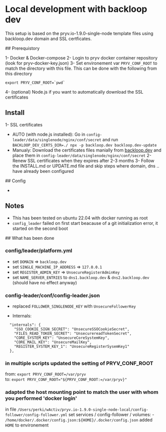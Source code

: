 # Local development with backloop dev

This setup is based on the pryv.io-1.9.0-single-node template files using backloop.dev domain and SSL certficates. 

## Prerequistory 

1- Docker & Docker-compose 
2- Login to pryv docker container repository (look for pryv-docker-key.json)
3- Set environement var `PRYV_CONF_ROOT` to match the directory with this file. 
  This can be done with the following from this directory

  ```
  export PRYV_CONF_ROOT=`pwd` 
  ```

4- (optional) Node.js if you want to automatically download the SSL certificates

## Install

1- SSL certificates 
  - AUTO (with node.js installed): Go in `config-leader/data/singlenode/nginx/conf/secret` and run 
    `BACKLOOP_DEV_CERTS_DIR=./ npx -p backloop.dev backloop.dev-update`
  - Manualy: Download the certificates files manially from [backloop.dev](https://backloop.dev) and place them in `config-leader/data/singlenode/nginx/conf/secret`
2- Renew SSL certificates when they expires after 2-3 months
3- Follow the INSTALL.md or UPDATE.md file and skip steps where domain, dns .. have already been configured

## Config 

- 

## Notes 
- This has been tested on ubuntu 22.04 with docker running as root 
- `config_leader` failed on first start beacause of a git initialization error, it started on the second boot

## What has been done

### config/leader/platform.yml
  - set `DOMAIN` => `backloop.dev`
  - set `SINGLE_MACHINE_IP_ADDRESS` => `127.0.0.1`
  - set `REGISTER_ADMIN_KEY` => `UnsecureRegisterAdminKey`
  - set `NAME_SERVER_ENTRIES` to `dns1.backloop.dev` & `dns2.backloop.dev` (should have no effect anyway)

### config-leader/conf/config-leader.json
  - replaced `FOLLOWER_SINGLENODE_KEY` with `UnsecureFollowerKey`

  - Internals: 
  ```
    "internals": {
      "SSO_COOKIE_SIGN_SECRET": "UnsecureSSOCookieSecret",
      "FILES_READ_TOKEN_SECRET": "UnsecurereadTokenSecret",
      "CORE_SYSTEM_KEY": "UnsecureCoreSystemKey",
      "CORE_MAIL_KEY": "UnsecureMailKey",
      "REGISTER_SYSTEM_KEY_1": "UnsecureRegisterSysemKey1"
    },
  ```

### in multiple scripts updated the setting of PRYV_CONF_ROOT 
  from: `export PRYV_CONF_ROOT=/var/pryv`  
  to: `export PRYV_CONF_ROOT="${PRYV_CONF_ROOT:=/var/pryv}"`

### adapted the host mounting point to match the user with whom you performed 'docker login'
in file `/Users/perki/wActiv/pryv.io-1.9.0-single-node-local/config-follower/config-follower.yml`
    set services / config-follower / volumes:
      - `/home/docker/.docker/config.json:${HOME}/.docker/config.json`
    added `HOME` to environement

 
